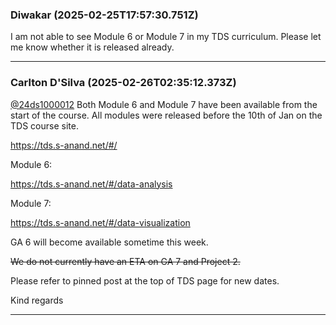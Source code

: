 ### Diwakar (2025-02-25T17:57:30.751Z)

I am not able to see Module 6 or Module 7 in my TDS curriculum. Please let me
know whether it is released already.


---
### Carlton D'Silva (2025-02-26T02:35:12.373Z)

[@24ds1000012](/u/24ds1000012) Both Module 6 and Module 7 have been available
from the start of the course. All modules were released before the 10th of Jan
on the TDS course site.

<https://tds.s-anand.net/#/>

Module 6:

<https://tds.s-anand.net/#/data-analysis>

Module 7:

<https://tds.s-anand.net/#/data-visualization>

GA 6 will become available sometime this week.

~~We do not currently have an ETA on GA 7 and Project 2.~~

Please refer to pinned post at the top of TDS page for new dates.

Kind regards


---
